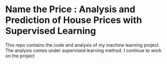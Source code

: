 # Name the Price : Analysis and Prediction of House Prices with Supervised Learning
 This repo contains the code and analysis of my machine learning project. The analysis comes under supervised learning method. I continue to work on the project
